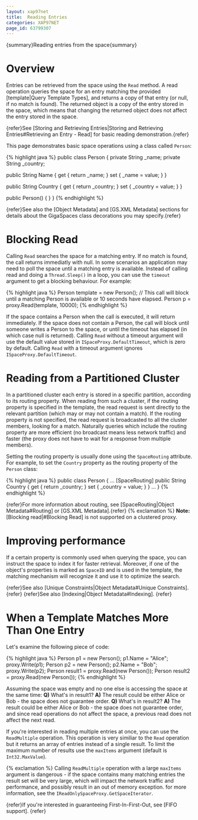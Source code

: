 ```yaml
---
layout: xap97net
title:  Reading Entries
categories: XAP97NET
page_id: 63799307
---
```


{summary}Reading entries from the space{summary}

# Overview

Entries can be retrieved from the space using the `Read` method. A read operation queries the space for an entry matching the provided [template|Query Template Types], and returns a copy of that entry (or null, if no match is found).
The returned object is a copy of the entry stored in the space, which means that changing the returned object does not affect the entry stored in the space.

{refer}See [Storing and Retrieving Entries|Storing and Retrieving Entries#Retrieving an Entry - Read] for basic reading demonstration.{refer}

This page demonstrates basic space operations using a class called `Person`:


{% highlight java %}
public class Person
{
   private String _name;
   private String _country;

   public String Name
   {
      get { return _name; }
      set { _name = value; }
   }

   public String Country
   {
      get { return _country; }
      set { _country = value; }
   }

   public Person()
   {
   }
}
{% endhighlight %}


{refer}See also the [Object Metadata] and [GS.XML Metadata] sections for details about the GigaSpaces class decorations you may specify.{refer}

# Blocking Read

Calling `Read` searches the space for a matching entry. If no match is found, the call returns immediatly with null.
In some scenarios an application may need to poll the space until a matching entry is available. Instead of calling read and doing a `Thread.Sleep()` in a loop, you can use the `timeout` argument to get a blocking behaviour. For example:

{% highlight java %}
Person template = new Person();
// This call will block until a matching Person is available or 10 seconds have elapsed.
Person p = proxy.Read(template, 10000);
{% endhighlight %}


If the space contains a Person when the call is executed, it will return immediately. If the space does not contain a Person, the call will block until someone writes a Person to the space, or until the timeout has elapsed (in which case null is returned).
Calling `Read` without a timeout argument will use the default value stored in `ISpaceProxy.DefaultTimeout`, which is zero by default.
Calling `Read` with a timeout argument ignores `ISpaceProxy.DefaultTimeout`.

# Reading from a Partitioned Cluster

In a partitioned cluster each entry is stored in a specific partition, according to its routing property. When reading from such a cluster, if the routing property is specified in the template, the read request is sent directly to the relevant partition (which may or may not contain a match). If the routing property is not specified, the read request is broadcasted to all the cluster members, looking for a match. Naturally queries which include the routing property are more efficient (no broadcast means less network traffic) and faster (the proxy does not have to wait for a response from multiple members).

Setting the routing property is usually done using the `SpaceRouting` attribute. For example, to set the `Country` property as the routing property of the `Person` class:

{% highlight java %}
public class Person
{
   ...
   [SpaceRouting]
   public String Country
   {
      get { return _country; }
      set { _country = value; }
   }
   ...
}
{% endhighlight %}


{refer}For more information about routing, see [SpaceRouting|Object Metadata#Routing] or [GS.XML Metadata].{refer}
{% exclamation %} **Note:** [Blocking read|#Blocking Read] is not supported on a clustered proxy.

# Improving performance

If a certain property is commonly used when querying the space, you can instruct the space to index it for faster retrieval. Moreover, if one of the object's properties is marked as `SpaceID` and is used in the template, the matching mechanism will recognize it and use it to optimize the search.

{refer}See also [Unique Constraints|Object Metadata#Unique Constraints]. {refer}
{refer}See also [Indexing|Object Metadata#Indexing]. {refer}

# When a Template Matches More Than One Entry

Let's examine the following piece of code:

{% highlight java %}
Person p1 = new Person();
p1.Name = "Alice";
proxy.Write(p1);
Person p2 = new Person();
p2.Name = "Bob";
proxy.Write(p2);
Person result1 = proxy.Read(new Person());
Person result2 = proxy.Read(new Person());
{% endhighlight %}


Assuming the space was empty and no one else is accessing the space at the same time:
**Q)** What's in result1?
**A)** The result could be either Alice or Bob - the space does not guarantee order.
**Q)** What's in result2?
**A)** The result could be either Alice or Bob - the space does not guarantee order, and since read operations do not affect the space, a previous read does not affect the next read.

If you're interested in reading multiple entries at once, you can use the `ReadMultiple` operation. This operation is very similiar to the `Read` operation but it returns an array of entries instead of a single result. To limit the maximum number of results use the `maxItems` argument (default is `Int32.MaxValue`).

{% exclamation %} Calling `ReadMultiple` operation with a large `maxItems` argument is dangerous - if the space contains many matching entries the result set will be very large, which will impact the network traffic and performance, and possibly result in an out of memory exception. for more information, see the `IReadOnlySpaceProxy.GetSpaceIterator`.

{refer}If you're interested in guaranteeing First-In-First-Out, see [FIFO support]. {refer}

